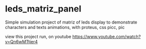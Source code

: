 leds_matriz_panel
=================

Simple simulation project of matriz of leds display to demonstrate characters and texts animations, with proteus, css picc, pic

view this project run, on youtube
https://www.youtube.com/watch?v=Qn6wMTtjer4